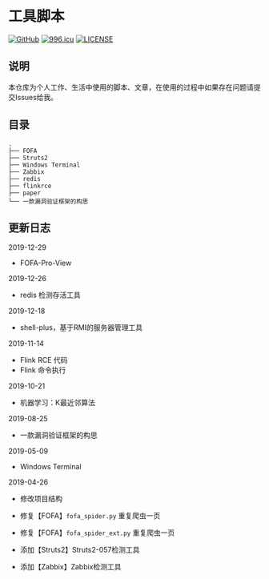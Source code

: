 # 工具脚本

[![GitHub](https://img.shields.io/badge/r4v3zn-scripts-green.svg)](https://github.com/0nise/scripts) [![996.icu](https://img.shields.io/badge/link-996.icu-red.svg)](https://996.icu) [![LICENSE](https://img.shields.io/badge/license-Anti%20996-blue.svg)](https://github.com/996icu/996.ICU/blob/master/LICENSE)

## 说明

本仓库为个人工作、生活中使用的脚本、文章，在使用的过程中如果存在问题请提交Issues给我。

## 目录

```
.
├── FOFA
├── Struts2
├── Windows Terminal
├── Zabbix
├── redis
├── flinkrce
├── paper
└── 一款漏洞验证框架的构思
```

## 更新日志

2019-12-29

- FOFA-Pro-View

2019-12-26

- redis 检测存活工具

2019-12-18

- shell-plus，基于RMI的服务器管理工具

2019-11-14

- Flink RCE 代码
- Flink 命令执行

2019-10-21

- 机器学习：K最近邻算法

2019-08-25

- 一款漏洞验证框架的构思

2019-05-09

- Windows Terminal 

2019-04-26

- 修改项目结构

- 修复【FOFA】`fofa_spider.py` 重复爬虫一页

- 修复【FOFA】`fofa_spider_ext.py` 重复爬虫一页

- 添加【Struts2】Struts2-057检测工具

- 添加【Zabbix】Zabbix检测工具
